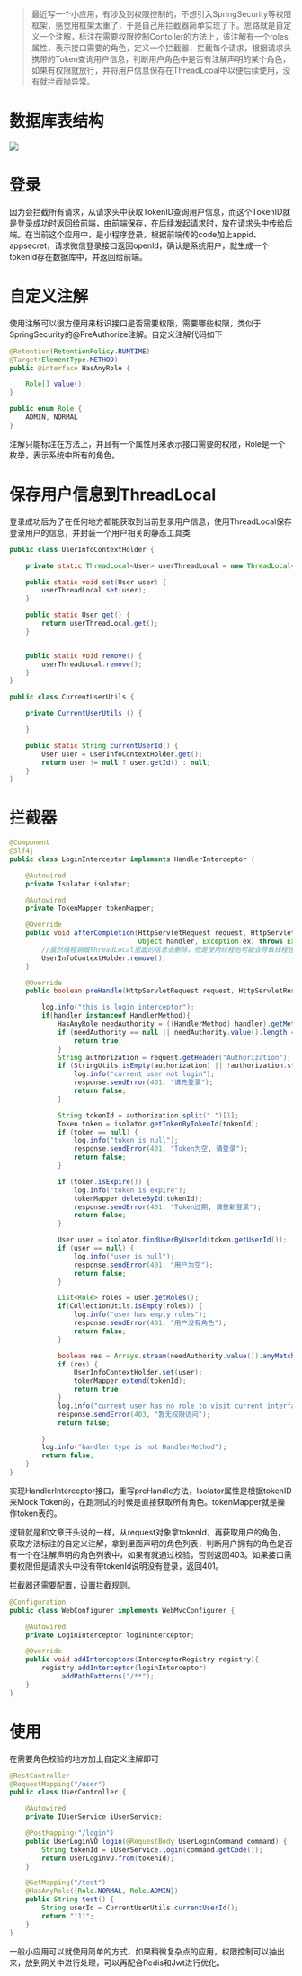 > 最近写一个小应用，有涉及到权限控制的，不想引入SpringSecurity等权限框架，感觉用框架太重了，于是自己用拦截器简单实现了下。思路就是自定义一个注解，标注在需要权限控制Contoller的方法上，该注解有一个roles属性，表示接口需要的角色，定义一个拦截器，拦截每个请求，根据请求头携带的Token查询用户信息，判断用户角色中是否有注解声明的某个角色，如果有权限就放行，并将用户信息保存在ThreadLcoal中以便后续使用，没有就拦截抛异常。

# 数据库表结构

![](https://img-blog.csdnimg.cn/d211ff78efb54bd89933970e0a99db71.png)

# 登录

因为会拦截所有请求，从请求头中获取TokenID查询用户信息，而这个TokenID就是登录成功时返回给前端，由前端保存，在后续发起请求时，放在请求头中传给后端。在当前这个应用中，是小程序登录，根据前端传的code加上appid、appsecret，请求微信登录接口返回openId，确认是系统用户，就生成一个tokenId存在数据库中，并返回给前端。

# 自定义注解

使用注解可以很方便用来标识接口是否需要权限，需要哪些权限，类似于SpringSecurity的@PreAuthorize注解。自定义注解代码如下

```java
@Retention(RetentionPolicy.RUNTIME)
@Target(ElementType.METHOD)
public @interface HasAnyRole {

    Role[] value();
}

public enum Role {
    ADMIN, NORMAL
}
```

注解只能标注在方法上，并且有一个属性用来表示接口需要的权限，Role是一个枚举，表示系统中所有的角色。

# 保存用户信息到ThreadLocal

登录成功后为了在任何地方都能获取到当前登录用户信息，使用ThreadLocal保存登录用户的信息，并封装一个用户相关的静态工具类

```java
public class UserInfoContextHolder {

    private static ThreadLocal<User> userThreadLocal = new ThreadLocal<>();

    public static void set(User user) {
        userThreadLocal.set(user);
    }

    public static User get() {
        return userThreadLocal.get();
    }


    public static void remove() {
        userThreadLocal.remove();
    }
}
```

```java
public class CurrentUserUtils {

    private CurrentUserUtils () {

    }

    public static String currentUserId() {
        User user = UserInfoContextHolder.get();
        return user != null ? user.getId() : null;
    }
}
```



# 拦截器

```java
@Component
@Slf4j
public class LoginInterceptor implements HandlerInterceptor {

    @Autowired
    private Isolator isolator;

    @Autowired
    private TokenMapper tokenMapper;

    @Override
    public void afterCompletion(HttpServletRequest request, HttpServletResponse response,
                                Object handler, Exception ex) throws Exception {
        //虽然线程销毁ThreadLocal里面的信息会删除，但是使用线程池可能会导致线程还在，这里请求结束手动删除ThreadLocal中的信息，以防出现问题
        UserInfoContextHolder.remove();
    }

    @Override
    public boolean preHandle(HttpServletRequest request, HttpServletResponse response, Object handler) throws Exception{

        log.info("this is login interceptor");
        if(handler instanceof HandlerMethod){
            HasAnyRole needAuthority = ((HandlerMethod) handler).getMethodAnnotation(HasAnyRole.class);
            if (needAuthority == null || needAuthority.value().length == 0) {
                return true;
            }
            String authorization = request.getHeader("Authorization");
            if (StringUtils.isEmpty(authorization) || !authorization.startsWith("Token ")) {
                log.info("current user not login");
                response.sendError(401, "请先登录");
                return false;
            }

            String tokenId = authorization.split(" ")[1];
            Token token = isolator.getTokenByTokenId(tokenId);
            if (token == null) {
                log.info("token is null");
                response.sendError(401, "Token为空, 请登录");
                return false;
            }

            if (token.isExpire()) {
                log.info("token is expire");
                tokenMapper.deleteById(tokenId);
                response.sendError(401, "Token过期, 请重新登录");
                return false;
            }

            User user = isolator.findUserByUserId(token.getUserId());
            if (user == null) {
                log.info("user is null");
                response.sendError(401, "用户为空");
                return false;
            }

            List<Role> roles = user.getRoles();
            if(CollectionUtils.isEmpty(roles)) {
                log.info("user has empty roles");
                response.sendError(401, "用户没有角色");
                return false;
            }

            boolean res = Arrays.stream(needAuthority.value()).anyMatch(roles::contains);
            if (res) {
                UserInfoContextHolder.set(user);
                tokenMapper.extend(tokenId);
                return true;
            }
            log.info("current user has no role to visit current interface");
            response.sendError(403, "暂无权限访问");
            return false;

        }
        log.info("handler type is not HandlerMethod");
        return false;
    }
}

```

实现HandlerInterceptor接口，重写preHandle方法，Isolator属性是根据tokenID来Mock Token的，在跑测试的时候是直接获取所有角色。tokenMapper就是操作token表的。

逻辑就是和文章开头说的一样，从request对象拿tokenId，再获取用户的角色，获取方法标注的自定义注解，拿到里面声明的角色列表，判断用户拥有的角色是否有一个在注解声明的角色列表中，如果有就通过校验，否则返回403。如果接口需要权限但是请求头中没有带tokenId说明没有登录，返回401。

拦截器还需要配置，设置拦截规则。

```java
@Configuration
public class WebConfigurer implements WebMvcConfigurer {

    @Autowired
    private LoginInterceptor loginInterceptor;

    @Override
    public void addInterceptors(InterceptorRegistry registry){
        registry.addInterceptor(loginInterceptor)
            .addPathPatterns("/**");
    }
}
```

# 使用

在需要角色校验的地方加上自定义注解即可

```java
@RestController
@RequestMapping("/user")
public class UserController {

    @Autowired
    private IUserService iUserService;

    @PostMapping("/login")
    public UserLoginVO login(@RequestBody UserLoginCommand command) {
        String tokenId = iUserService.login(command.getCode());
        return UserLoginVO.from(tokenId);
    }

    @GetMapping("/test")
    @HasAnyRole({Role.NORMAL, Role.ADMIN})
    public String test() {
        String userId = CurrentUserUtils.currentUserId();
        return "111";
    }
}
```

一般小应用可以就使用简单的方式，如果稍微复杂点的应用，权限控制可以抽出来，放到网关中进行处理，可以再配合Redis和Jwt进行优化。